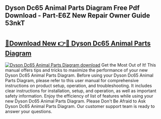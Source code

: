 ## Dyson Dc65 Animal Parts Diagram Free Pdf Download - Part-E6Z New Repair Owner Guide 53nkT

# <h2><a href="http://dfocrq8.blite.top/?on=Dyson+Dc65+Animal+Parts+Diagram">🔗Download New 👉🔴 Dyson Dc65 Animal Parts Diagram</a></h2>

[![Dyson Dc65 Animal Parts Diagram download](https://i.imgur.com/lujVjoI.png)](http://dfocrq8.blite.top/?on=Dyson+Dc65+Animal+Parts+Diagram)
Get the Most Out of It! This manual offers tips and tricks to maximize the performance of your new Dyson Dc65 Animal Parts Diagram. Before using your Dyson Dc65 Animal Parts Diagram, please refer to this user manual for comprehensive instructions on product setup, operation, and troubleshooting. It includes clear instructions for installation, setup, and operation, as well as important safety information. Enjoy the efficiency of list of features while using your new Dyson Dc65 Animal Parts Diagram. Please Don't Be Afraid to Ask Dyson Dc65 Animal Parts Diagram. Our customer support team is ready to answer your questions.
